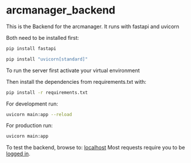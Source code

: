 # arcmanager_backend

This is the Backend for the arcmanager.
It runs with fastapi and uvicorn

Both need to be installed first:

```sh
pip install fastapi
```

```sh
pip install "uvicorn[standard]"
```

To run the server first activate your virtual environment

Then install the dependencies from requirements.txt with:

```sh
pip install -r requirements.txt
```

For development run:

```sh
uvicorn main:app --reload
```

For production run:

```sh
uvicorn main:app
```

To test the backend, browse to: [localhost](http://localhost:8000/arcmanager/api/v1/docs)
Most requests require you to be [logged in](http://localhost:8000/arcmanager/api/v1/auth/login?datahub=tuebingen).
